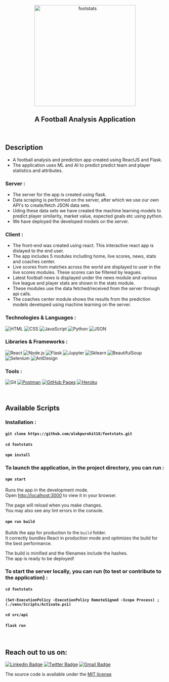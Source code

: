 <p align="center">
<img width="320px" src="https://i.redd.it/em1s8xzjs8b81.jpg" align="center" alt="footstats" />
 <h2 align="center">A Football Analysis Application</h3>
</p>

<br/>

## Description

 - A football analysis and prediction app created using ReactJS and Flask.
 - The application uses ML and AI to predict predict team and player statistics and attributes.

### Server :

 - The server for the app is created using flask.
 - Data scraping is performed on the server, after which we use our own API's to create/fetch JSON data sets.
 - Uding these data sets we have created the machine learning models to predict player similarity, market value, expected goals etc using python.
 - We have deployed the developed models on the server. 

### Client :

 - The front-end was created using react. This interactive react app is dislayed to the end user.
 - The app includes 5 modules including home, live scores, news, stats and coaches center.
 - Live scores from matches across the world are displayed to user in the live scores modules. These scores can be filtered by leagues.
 - Latest football news is displayed under the news module and various live league and player stats are shown in the stats module.
 - These modules use the data fetched/received from the server through api calls.
 - The coaches center module shows the results from the prediction models developed using machine learning on the server.

### Technologies & Languages :

![HTML](https://img.shields.io/badge/-HTML5-E34F26?style=flat-round&logo=html5&logoColor=white)
![CSS](https://img.shields.io/badge/-CSS3-blue?style=flat-round&logo=css3&logoColor=white)
![JavaScript](https://img.shields.io/badge/-JavaScript-black?style=flat-round&logo=javascript)
![Python](https://img.shields.io/badge/-Python-black?style=flat-round&logo=Python)
![JSON](https://img.shields.io/badge/-JSON-FFCC1D?style=flat-round&logo=JSON)

### Libraries & Frameworks :

![React](https://img.shields.io/badge/-React-black?style=flat-round&logo=react)
![Node.js](https://img.shields.io/badge/-Node-026E00?style=flat-round&logo=node)
![Flask](https://img.shields.io/badge/-Flask-blue?style=flat-round&logo=flask)
![Jupyter](https://img.shields.io/badge/-jupyter-white?style=flat-round&logo=jupyter)
![Sklearn](https://img.shields.io/badge/-sklearn-E45826?style=flat-round&logo=Sklearn)
![BeautifulSoup](https://img.shields.io/badge/-BeautifulSoup-C65D7B?style=flat-round&logo=BeautifulSoup)
![Selenium](https://img.shields.io/badge/-Selenium-black?style=flat-round&logo=selenium)
![AntDesign](https://img.shields.io/badge/-AntDesign-red?style=flat-round&logo=AntDesign)

### Tools :

![Git](https://img.shields.io/badge/-Git-black?style=flat-round&logo=git)
<a href="#"><img alt="Postman" src="https://img.shields.io/badge/Postman-FF6C37?logo=postman&logoColor=white"></a>
<a href="#"><img alt="GitHub Pages" src="https://img.shields.io/badge/GitHub%20Pages-%23327FC7.svg?logo=github&logoColor=white"></a> 
<a href="#"><img alt="Heroku" src="https://img.shields.io/badge/Heroku%20-%23430098.svg?logo=heroku&logoColor=white"></a>

<br/>

## Available Scripts

### Installation :

#### `git clone https://github.com/alokpurohit18/footstats.git`

#### `cd footstats`

#### `npm install`

### To launch the application, in the project directory, you can run :

#### `npm start`

Runs the app in the development mode.\
Open [http://localhost:3000](http://localhost:3000) to view it in your browser.

The page will reload when you make changes.\
You may also see any lint errors in the console.

#### `npm run build`

Builds the app for production to the `build` folder.\
It correctly bundles React in production mode and optimizes the build for the best performance.

The build is minified and the filenames include the hashes.\
The app is ready to be deployed!

### To start the server locally, you can run (to test or contribute to the application) :

#### `cd footstats`

#### `(Set-ExecutionPolicy -ExecutionPolicy RemoteSigned -Scope Process) ; (./venv/Scripts/Activate.ps1)`

#### `cd src/api`

#### `flask run`

<br/>

## Reach out to us on:

[![Linkedin Badge](https://img.shields.io/badge/-LinkedIn-blue?style=flat-round&logo=Linkedin&logoColor=white&link=https://www.linkedin.com/in/alok-rajpurohit-1941461a3/)](https://www.linkedin.com/in/alok-rajpurohit-1941461a3/)
[![Twitter Badge](https://img.shields.io/badge/-Twitter-blue?style=flat-round&logo=Twitter&logoColor=white&link=https://twitter.com/AlokPur32580593)](https://twitter.com/AlokPur32580593)
[![Gmail Badge](https://img.shields.io/badge/-Gmail-c14438?style=flat-round&logo=Gmail&logoColor=white&link=mailto:saloniguptasg12@gmail.com)](mailto:alokpurohit18@gmail.com)

The source code is available under the [MIT license](https://github.com/bitcookies/winrar-keygen/blob/master/LICENSE)
